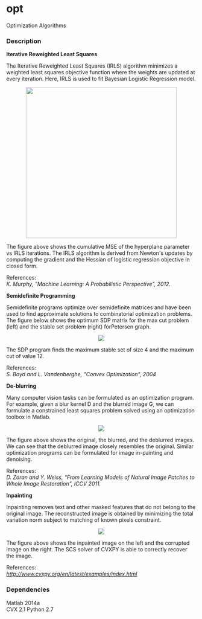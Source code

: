 # opt
Optimization Algorithms

### Description

**Iterative Reweighted Least Squares**

The Iterative Reweighted Least Squares (IRLS) algorithm minimizes a weighted least squares objective function where the weights are updated at every iteration. Here, IRLS is used to fit Bayesian Logistic Regression model.

<p align="center">
<img src="https://github.com/vsmolyakov/opt/blob/master/figures/irls.png" width = "400" />
</p>

The figure above shows the cumulative MSE of the hyperplane parameter vs IRLS iterations. The IRLS algorithm is derived from Newton's updates by computing the gradient and the Hessian of logistic regression objective in closed form.

References:  
*K. Murphy, "Machine Learning: A Probabilistic Perspective", 2012.*  

**Semidefinite Programming**

Semidefinite programs optimize over semidefinite matrices and have been used to find approximate solutions to combinatorial optimization problems. The figure below shows the optimum SDP matrix for the max cut problem (left) and the stable set problem (right) forPetersen graph.

<p align="center">
<img src="https://github.com/vsmolyakov/opt/blob/master/figures/sdp_merged.png"/>
</p>

The SDP program finds the maximum stable set of size 4 and the maximum cut of value 12.

References:  
*S. Boyd and L. Vandenberghe, "Convex Optimization", 2004*

**De-blurring**

Many computer vision tasks can be formulated as an optimization program. For example, given a blur kernel D and the blurred image G, we can formulate a constrained least squares problem solved using an optimization toolbox in Matlab.

<p align="center">
<img src="https://github.com/vsmolyakov/opt/blob/master/figures/blur_merged.png"/>
</p>

The figure above shows the original, the blurred, and the deblurred images. We can see that the deblurred image closely resembles the original. Similar optimization programs can be formulated for image in-painting and denoising.

References:  
*D. Zoran and Y. Weiss, "From Learning Models of Natural Image Patches to Whole Image Restoration", ICCV 2011.*

**Inpainting**

Inpainting removes text and other masked features that do not belong to the original image. The reconstructed image is obtained by minimizing the total variation norm subject to matching of known pixels constraint.

<p align="center">
<img src="https://github.com/vsmolyakov/opt/blob/master/figures/inpainting_merged.png"/>
</p>

The figure above shows the inpainted image on the left and the corrupted image on the right. The SCS solver of CVXPY is able to correctly recover the image.

References:  
*http://www.cvxpy.org/en/latest/examples/index.html*

 
### Dependencies

Matlab 2014a  
CVX 2.1
Python 2.7
